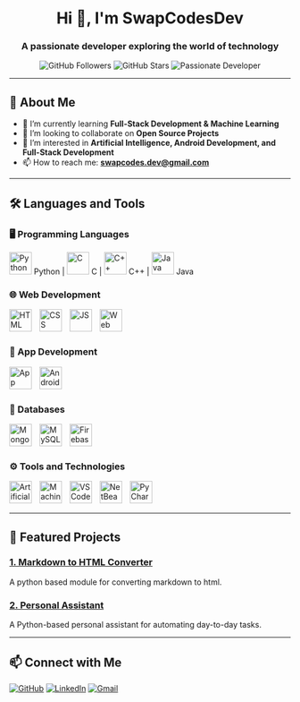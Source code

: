 <h1 align="center">Hi 👋, I'm SwapCodesDev</h1>
<h3 align="center">A passionate developer exploring the world of technology</h3>

<p align="center">
  <img src="https://img.shields.io/github/followers/SwapCodesDev?style=social" alt="GitHub Followers" />
  <img src="https://img.shields.io/github/stars/SwapCodesDev?style=social" alt="GitHub Stars" />
  <img src="https://img.shields.io/badge/Developer-Passionate-blue" alt="Passionate Developer" />
</p>

---

## 🚀 About Me

- 🌱 I’m currently learning **Full-Stack Development & Machine Learning**  
- 👯 I’m looking to collaborate on **Open Source Projects**  
- 🤔 I’m interested in **Artificial Intelligence, Android Development, and Full-Stack Development**  
- 📫 How to reach me: **swapcodes.dev@gmail.com**

---

## 🛠️ Languages and Tools

### 🖥️ Programming Languages
<a href="#"><img src="https://cdn-icons-png.flaticon.com/128/5968/5968350.png" alt="Python" width="40" height="40"></a> Python | 
<a href="#"><img src="https://cdn-icons-png.flaticon.com/128/3665/3665923.png" alt="C" width="40" height="40"></a> C | 
<a href="#"><img src="https://cdn-icons-png.flaticon.com/128/6132/6132222.png" alt="C++" width="40" height="40"></a> C++ | 
<a href="#"><img src="https://cdn-icons-png.flaticon.com/128/5968/5968282.png" alt="Java" width="40" height="40"></a> Java

### 🌐 Web Development
<div>
  <img src="https://cdn-icons-png.flaticon.com/128/174/174854.png" alt="HTML" width="40" height="40" style="margin-right: 10px; display: inline-block;"/> 
  <img src="https://cdn-icons-png.flaticon.com/128/732/732190.png" alt="CSS" width="40" height="40" style="margin-right: 10px; display: inline-block;"/> 
  <img src="https://cdn-icons-png.flaticon.com/128/1199/1199124.png" alt="JS" width="40" height="40" style="margin-right: 10px; display: inline-block;"/> 
  <img src="https://cdn-icons-png.flaticon.com/128/1927/1927746.png" alt="Web Development" width="40" height="40" style="margin-right: 10px; display: inline-block;"/> 
</div>

### 📱 App Development
<div>
  <img src="https://cdn-icons-png.flaticon.com/128/11078/11078771.png" alt="App Development" width="40" height="40" style="margin-right: 10px; display: inline-block;"/> 
  <img src="https://cdn-icons-png.flaticon.com/128/226/226770.png" alt="Android Studio" width="40" height="40" style="margin-right: 10px; display: inline-block;"/> 
</div>

### 💾 Databases
<div>
  <img src="https://img.icons8.com/?size=48&id=bosfpvRzNOG8&format=png" alt="MongoDB" width="40" height="40" style="margin-right: 10px; display: inline-block;"/> 
  <img src="https://cdn-icons-png.flaticon.com/128/18405/18405529.png" alt="MySQL" width="40" height="40" style="margin-right: 10px; display: inline-block;"/> 
  <img src="https://img.icons8.com/?size=48&id=62452&format=png" alt="Firebase" width="40" height="40" style="margin-right: 10px; display: inline-block;"/> 
</div>

### ⚙️ Tools and Technologies
<div>
  <img src="https://img.icons8.com/?size=48&id=114322&format=png" alt="Artificial Intelligence" width="40" height="40" style="margin-right: 10px; display: inline-block;"/> 
  <img src="https://img.icons8.com/?size=48&id=xJmc7Ef6Ikes&format=png" alt="Machine Learning" width="40" height="40" style="margin-right: 10px; display: inline-block;"/> 
  <img src="https://img.icons8.com/?size=48&id=0OQR1FYCuA9f&format=png" alt="VS Code" width="40" height="40" style="margin-right: 10px; display: inline-block;"/> 
  <img src="https://img.icons8.com/?size=48&id=4djt356tq8UO&format=png" alt="NetBeans" width="40" height="40" style="margin-right: 10px; display: inline-block;"/> 
  <img src="https://img.icons8.com/?size=48&id=117121&format=png" alt="PyCharm" width="40" height="40" style="margin-right: 10px; display: inline-block;"/> 
</div>

---

## 🌟 Featured Projects

### [1. Markdown to HTML Converter](https://github.com/SwapCodesDev/)
A python based module for converting markdown to html.

### [2. Personal Assistant](https://github.com/SwapCodesDev/)
A Python-based personal assistant for automating day-to-day tasks.

---

## 📫 Connect with Me
<p>
  <a href="https://github.com/SwapCodesDev" target="_blank"><img src="https://img.icons8.com/fluent/48/github.png" alt="GitHub"/></a>
  <a href="https://linkedin.com/in/SwapCodesDev" target="_blank"><img src="https://img.icons8.com/fluent/48/linkedin.png" alt="LinkedIn"/></a>
  <a href="mailto:swapcodes.dev@gmail.com" target="_blank"><img src="https://img.icons8.com/fluent/48/gmail.png" alt="Gmail"/></a>
</p>
